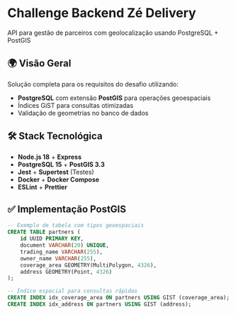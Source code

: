 # Challenge Backend Zé Delivery

API para gestão de parceiros com geolocalização usando PostgreSQL + PostGIS

## 🌍 Visão Geral
Solução completa para os requisitos do desafio utilizando:
- **PostgreSQL** com extensão **PostGIS** para operações geoespaciais
- Índices GiST para consultas otimizadas
- Validação de geometrias no banco de dados

## 🛠 Stack Tecnológica
- **Node.js 18** + **Express**
- **PostgreSQL 15** + **PostGIS 3.3**
- **Jest** + **Supertest** (Testes)
- **Docker** + **Docker Compose**
- **ESLint** + **Prettier**

## ✅ Implementação PostGIS
```sql
-- Exemplo de tabela com tipos geoespaciais
CREATE TABLE partners (
    id UUID PRIMARY KEY,
    document VARCHAR(20) UNIQUE,
    trading_name VARCHAR(255),
    owner_name VARCHAR(255),
    coverage_area GEOMETRY(MultiPolygon, 4326),
    address GEOMETRY(Point, 4326)
);

-- Índice espacial para consultas rápidas
CREATE INDEX idx_coverage_area ON partners USING GIST (coverage_area);
CREATE INDEX idx_address ON partners USING GIST (address);
